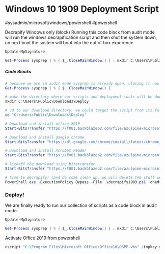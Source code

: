 # Windows 10 1909 Deployment Script
#sysadmin/microsoft/windows/powershell #powershell

Decrapify Windows only (block)
Running this code block from audit mode will run the windows decrapification script and then shut the system down, on next boot the system will boot into the out of box experence.

```powershell
Update-MpSignature
```

```powershell
Get-Process sysprep | % { $_.CloseMainWindow() } ; mkdir C:\Users\Public\Downloads\Deploy ; Start-BitsTransfer "https://f001.backblazeb2.com/file/azulpine-microsoft-deployment/decrapify1903.ps1" -Destination C:\Users\Public\Downloads\Deploy\decrapify1903.ps1 ; cd "C:\Users\Public\Downloads\Deploy" ; PowerShell.exe -ExecutionPolicy Bypass -File .\decrapify1903.ps1 -onedrive -clearstart -leaveservices -leavetasks -xbox -nolog ; C:\Windows\System32\Sysprep\sysprep.exe /generalize /shutdown /oobe
```

##### Code Blocks
```powershell
# because we are in audit mode sysprep is already open, closing it now prevents issues later in the script where we need to run it.
Get-Process sysprep | % { $_.CloseMainWindow() }
```

```powershell
# make the directory where our scripts and deployment tools will be downloaded
mkdir C:\Users\Public\Downloads\Deploy
```

```powershell
# cd to our download directory, we could target the script from its full path but the more lines we add the more cluttered it becomes.
cd "C:\Users\Public\Downloads\Deploy"
```

```powershell
# Download and install office 2019
Start-BitsTransfer "https://f001.backblazeb2.com/file/azulpine-microsoft-deployment/config-Office2019-Standard-x64.xml" ; Start-BitsTransfer "https://f001.backblazeb2.com/file/azulpine-microsoft-deployment/setup.exe" ;  .\setup.exe /configure .\config-Office2019-Standard-x64.xml
```

```powershell
# Download and install google chrome
Start-BitsTransfer "https://dl.google.com/chrome/install/latest/chrome_installer.exe" ; .\chrome_installer.exe
```

```powershell
# Download and install Acrobat Reader
Start-BitsTransfer "https://f001.backblazeb2.com/file/azulpine-microsoft-deployment/AcroRdrDC1901220036_en_US.exe" ; .\AcroRdrDC1901220036_en_US.exe /sAll /msi EULA_ACCEPT=YES /qn
```

```powershell
# kickoff the download using bitstransfer
Start-BitsTransfer "https://f001.backblazeb2.com/file/azulpine-microsoft-deployment/decrapify1903.ps1"
```

```powershell
# time to decrapify! (and do some clean up, we will delete the stuff we downloaded)
PowerShell.exe -ExecutionPolicy Bypass -File .\decrapify1903.ps1 -onedrive -clearstart -leaveservices -leavetasks -xbox -nolog ; C:\Windows\System32\Sysprep\sysprep.exe /generalize /shutdown /oobe
```

### Deploy!
We are finally ready to run our collection of scripts as a code block in audit mode.

```powershell
Update-MpSignature
```

```powershell
Get-Process sysprep | % { $_.CloseMainWindow() } ; mkdir C:\Users\Public\Downloads\Deploy ; cd "C:\Users\Public\Downloads\Deploy" ; Start-BitsTransfer "https://f001.backblazeb2.com/file/azulpine-microsoft-deployment/config-Office2019-Standard-x64.xml" ; Start-BitsTransfer "https://f001.backblazeb2.com/file/azulpine-microsoft-deployment/setup.exe" ; Start-BitsTransfer "https://f001.backblazeb2.com/file/azulpine-microsoft-deployment/AcroRdrDC1901220036_en_US.exe" ; Start-BitsTransfer "https://dl.google.com/chrome/install/latest/chrome_installer.exe" ; Start-BitsTransfer "https://f001.backblazeb2.com/file/azulpine-microsoft-deployment/decrapify1903.ps1" ; .\setup.exe /configure .\config-Office2019-Standard-x64.xml ; .\AcroRdrDC1901220036_en_US.exe /sAll /msi EULA_ACCEPT=YES /qn ; .\chrome_installer.exe ; PowerShell.exe -ExecutionPolicy Bypass -File .\decrapify1903.ps1 -onedrive -clearstart -leaveservices -leavetasks -xbox -nolog ; C:\Windows\System32\Sysprep\sysprep.exe /generalize /shutdown /oobe
```

Activate Office 2019 from powershell

```powershell
cscript "C:\Program Files\Microsoft Office\Office16\OSPP.vbs" /inpkey:xxxxx-xxxxx-xxxxx-xxxxx-xxxxx
```